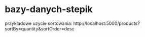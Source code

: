 # bazy-danych-stepik

przykładowe uzycie sortowania:
http://localhost:5000/products?sortBy=quantity&sortOrder=desc
